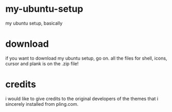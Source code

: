 # my-ubuntu-setup
my ubuntu setup, basically

# download
if you want to download my ubuntu setup, go on. all the files for shell, icons, cursor and plank is on the .zip file!

# credits
i would like to give credits to the original developers of the themes that i sincerely installed from pling.com.
